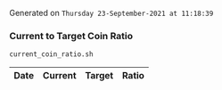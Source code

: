 Generated on `Thursday 23-September-2021 at 11:18:39`

### Current to Target Coin Ratio
`current_coin_ratio.sh`

Date|Current|Target|Ratio
---|---|---|---
